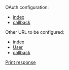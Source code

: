 OAuth configuration:

- [index](https://github.com/camptocamp/geomapfish-php-oauth/blob/master/index.php#L59-L64)
- [callback](https://github.com/camptocamp/geomapfish-php-oauth/blob/master/callback.php#L61-L66)

Other URL to be configured:

- [index](https://github.com/camptocamp/geomapfish-php-oauth/blob/master/callback.php#L38)
- [User](https://github.com/camptocamp/geomapfish-php-oauth/blob/master/index.php#L35)
- [callback](https://github.com/camptocamp/geomapfish-php-oauth/blob/master/index.php#L38)

[Print response](https://github.com/camptocamp/geomapfish-php-oauth/blob/master/index.php#L94-L100)
